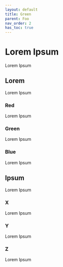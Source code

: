 ```yaml
---
layout: default
title: Green
parent: Foo
nav_order: 2
has_toc: true
---
```


# Lorem Ipsum

Lorem Ipsum

## Lorem

Lorem Ipsum

### Red

Lorem Ipsum

### Green

Lorem Ipsum

### Blue

Lorem Ipsum

## Ipsum

Lorem Ipsum

### X

Lorem Ipsum

### Y

Lorem Ipsum

### Z

Lorem Ipsum
